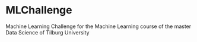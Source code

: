 # MLChallenge
Machine Learning Challenge for the Machine Learning course of the master Data Science of Tilburg University
